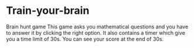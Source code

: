 # Train-your-brain
Brain hunt game
This game asks you mathematical questions and you have to answer it by clicking the right option.
It also contains a timer which give you a time limit of 30s.
You can see your score at the end of 30s.
